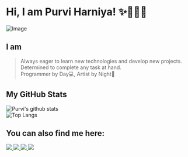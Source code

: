 # Hi, I am Purvi Harniya! :sparkles:👩🏻‍💻
![Image](https://raw.githubusercontent.com/Purviharniya/Purviharniya/master/images/image.png)
## I am 
> Always eager to learn new technologies and develop new projects. Determined to complete any task at hand.  
> Programmer by Day💻, Artist by Night:art:
## My GitHub Stats
![Purvi's github stats](https://github-readme-stats.vercel.app/api?username=Purviharniya&count_private=true&show_icons=true&theme=tokyonight)     
![Top Langs](https://github-readme-stats.vercel.app/api/top-langs/?username=Purviharniya&layout=compact&theme=tokyonight&card_width=445)
## You can also find me here:  
<a href="https://www.linkedin.com/in/purvi-harniya/" target="_blank">
    <img src="https://img.shields.io/badge/linkedin-%230077B5.svg?&style=for-the-badge&logo=linkedin&logoColor=white" />
  </a>
<a href="https://www.instagram.com/purvi_jh/" target="_blank">
    <img src="https://img.shields.io/badge/instagram-%23E4405F.svg?&style=for-the-badge&logo=instagram&logoColor=white" />
  </a>
<a href="mailto:purvi.harniya@gmail.com" target="_blank">
    <img src="https://img.shields.io/badge/mail-%230077B5.svg?&style=for-the-badge&logo=gmail&logoColor=white" />
  </a>
 <a href="mailto:purvi.h@somaiya.edu" target="_blank">
    <img src="https://img.shields.io/badge/mail-%230077B5.svg?&style=for-the-badge&logo=gmail&logoColor=white" />
  </a>
